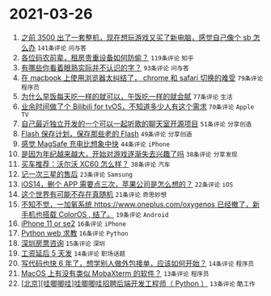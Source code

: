 # 2021-03-26

1. [之前 3500 出了一套整机，现在想玩游戏又买了新电脑，感觉自己像个 sb 怎么办](https://www.v2ex.com/t/765249) `141条评论` `问与答`
1. [各位码农前辈，租房贵重设备如何防偷？](https://www.v2ex.com/t/765254) `119条评论` `知乎`
1. [有哪些你看着眼熟实际并不认识的字？](https://www.v2ex.com/t/765262) `93条评论` `问与答`
1. [在 macbook 上使用浏览器太纠结了， chrome 和 safari 切换的难受](https://www.v2ex.com/t/765288) `79条评论` `程序员`
1. [为什么早饭每天吃一样的就可以，午饭吃一样的就会腻](https://www.v2ex.com/t/765250) `77条评论` `生活`
1. [业余时间做了个 Bilibili for tvOS，不知道多少人有这个需求](https://www.v2ex.com/t/765455) `70条评论` `Apple TV`
1. [自己最近独立开发的一个可以一起听歌的聊天室开源项目](https://www.v2ex.com/t/765354) `51条评论` `分享创造`
1. [Flash 保存计划，保存那些老的 Flash](https://www.v2ex.com/t/765236) `49条评论` `分享创造`
1. [感觉 MagSafe 充电比想象中快](https://www.v2ex.com/t/765242) `44条评论` `iPhone`
1. [是因为年纪越来越大，开始对游戏逐渐失去兴趣了吗](https://www.v2ex.com/t/765480) `38条评论` `分享发现`
1. [买车推荐：沃尔沃 XC60 怎么样？](https://www.v2ex.com/t/765252) `38条评论` `汽车`
1. [记一次三星的售后](https://www.v2ex.com/t/765409) `23条评论` `Samsung`
1. [iOS14，删个 APP 需要点三次，苹果公司是怎么想的？](https://www.v2ex.com/t/765353) `22条评论` `iOS`
1. [这个世界有可能不存在真随机](https://www.v2ex.com/t/765504) `21条评论` `奇思妙想`
1. [不知不觉，一加氧系统 https://www.oneplus.com/oxygenos 已经撤了，新手机也搭载 ColorOS , 结了。](https://www.v2ex.com/t/765322) `19条评论` `Android`
1. [iPhone 11 or se2](https://www.v2ex.com/t/765367) `16条评论` `iPhone`
1. [Python web 求教](https://www.v2ex.com/t/765246) `16条评论` `Python`
1. [深圳房票咨询](https://www.v2ex.com/t/765407) `15条评论` `深圳`
1. [工资延后 5 天发](https://www.v2ex.com/t/765266) `14条评论` `职场话题`
1. [写代码也快 6 年了，想学别人做外包接单，应该如何开始？](https://www.v2ex.com/t/765251) `14条评论` `程序员`
1. [MacOS 上有没有类似 MobaXterm 的软件？](https://www.v2ex.com/t/765361) `13条评论` `程序员`
1. [[北京][哇唧唧哇]哇唧唧哇招聘后端开发工程师（ Python ）](https://www.v2ex.com/t/765355) `13条评论` `酷工作`

